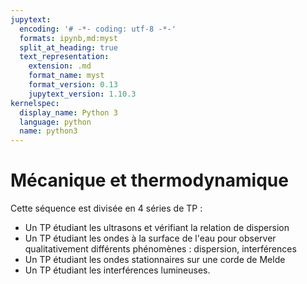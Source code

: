 ```yaml
---
jupytext:
  encoding: '# -*- coding: utf-8 -*-'
  formats: ipynb,md:myst
  split_at_heading: true
  text_representation:
    extension: .md
    format_name: myst
    format_version: 0.13
    jupytext_version: 1.10.3
kernelspec:
  display_name: Python 3
  language: python
  name: python3
---
```


# Mécanique et thermodynamique

Cette séquence est divisée en 4 séries de TP :
* Un TP étudiant les ultrasons et vérifiant la relation de dispersion
* Un TP étudiant les ondes à la surface de l'eau pour observer qualitativement différents phénomènes : dispersion, interférences
* Un TP étudiant les ondes stationnaires sur une corde de Melde
* Un TP étudiant les interférences lumineuses.

